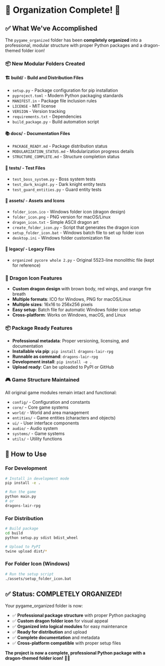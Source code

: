 # 🎯 Organization Complete! 📁

## ✅ What We've Accomplished

The `pygame_organized` folder has been **completely organized** into a professional, modular structure with proper Python packages and a dragon-themed folder icon!

### 📦 New Modular Folders Created

#### 🏗️ **build/** - Build and Distribution Files
- `setup.py` - Package configuration for pip installation
- `pyproject.toml` - Modern Python packaging standards
- `MANIFEST.in` - Package file inclusion rules
- `LICENSE` - MIT license
- `VERSION` - Version tracking
- `requirements.txt` - Dependencies
- `build_package.py` - Build automation script

#### 📚 **docs/** - Documentation Files
- `PACKAGE_READY.md` - Package distribution status
- `MODULARIZATION_STATUS.md` - Modularization progress details
- `STRUCTURE_COMPLETE.md` - Structure completion status

#### 🧪 **tests/** - Test Files
- `test_boss_system.py` - Boss system tests
- `test_dark_knight.py` - Dark knight entity tests
- `test_guard_entities.py` - Guard entity tests

#### 🎨 **assets/** - Assets and Icons
- `folder_icon.ico` - Windows folder icon (dragon design)
- `folder_icon.png` - PNG version for macOS/Linux
- `dragon_icon.txt` - Simple ASCII dragon art
- `create_folder_icon.py` - Script that generates the dragon icon
- `setup_folder_icon.bat` - Windows batch file to set up folder icon
- `desktop.ini` - Windows folder customization file

#### 📜 **legacy/** - Legacy Files
- `organized pycore whole 2.py` - Original 5523-line monolithic file (kept for reference)

### 🐉 Dragon Icon Features
- **Custom dragon design** with brown body, red wings, and orange fire breath
- **Multiple formats**: ICO for Windows, PNG for macOS/Linux
- **Multiple sizes**: 16x16 to 256x256 pixels
- **Easy setup**: Batch file for automatic Windows folder icon setup
- **Cross-platform**: Works on Windows, macOS, and Linux

### 📦 Package Ready Features
- **Professional metadata**: Proper versioning, licensing, and documentation
- **Installable via pip**: `pip install dragons-lair-rpg`
- **Runnable as command**: `dragons-lair-rpg`
- **Development install**: `pip install -e .`
- **Upload ready**: Can be uploaded to PyPI or GitHub

### 🎮 Game Structure Maintained
All original game modules remain intact and functional:
- `config/` - Configuration and constants
- `core/` - Core game systems
- `world/` - World and area management
- `entities/` - Game entities (characters and objects)
- `ui/` - User interface components
- `audio/` - Audio system
- `systems/` - Game systems
- `utils/` - Utility functions

## 🚀 How to Use

### For Development
```bash
# Install in development mode
pip install -e .

# Run the game
python main.py
# or
dragons-lair-rpg
```

### For Distribution
```bash
# Build package
cd build
python setup.py sdist bdist_wheel

# Upload to PyPI
twine upload dist/*
```

### For Folder Icon (Windows)
```bash
# Run the setup script
./assets/setup_folder_icon.bat
```

## ✅ Status: COMPLETELY ORGANIZED!

Your pygame_organized folder is now:
- ✅ **Professional package structure** with proper Python packaging
- ✅ **Custom dragon folder icon** for visual appeal
- ✅ **Organized into logical modules** for easy maintenance
- ✅ **Ready for distribution** and upload
- ✅ **Complete documentation** and metadata
- ✅ **Cross-platform compatible** with proper setup files

**The project is now a complete, professional Python package with a dragon-themed folder icon!** 🎉🐉 